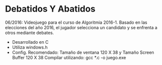 # Debatidos Y Abatidos
06/2016:
Videojuego para el curso de Algoritmia 2016-1. Basado en las elecciones del año 2016, el jugador selecciona un candidato y se enfrenta a otros mediante debates.
- Desarrollado en C
- Utiliza windows.h
- Config. Recomendado: Tamaño de ventana 120 X 38 y Tamaño Screen Buffer 120 X 38
Compilar utilizando: gcc *.c -o juego.exe
